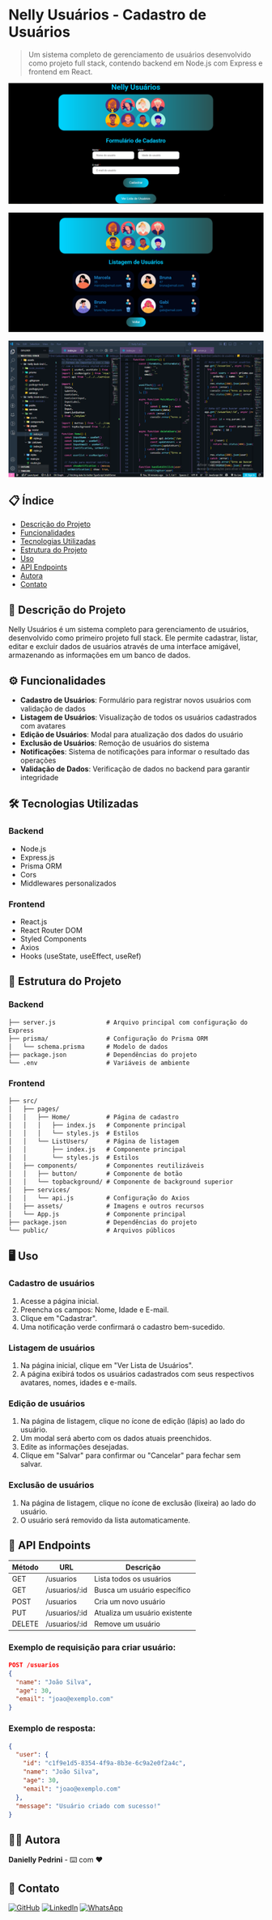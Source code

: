 # Nelly Usuários - Cadastro de Usuários

> Um sistema completo de gerenciamento de usuários desenvolvido como projeto full stack, contendo backend em Node.js com Express e frontend em React.

![Imagem do projeto](https://github.com/danielly-pedrini/Projeto-FullStack/blob/main/assets/README%20Full-Stack-Cadastro.PNG?raw=true)

![Imagem do projeto](https://github.com/danielly-pedrini/Projeto-FullStack/blob/main/assets/README%20Full-Stack-Lista-de-usuarios.PNG?raw=true)

![Imagem do projeto](https://github.com/danielly-pedrini/Projeto-FullStack/blob/main/assets/README%20Primeiro-Projeto-Full-Stack.PNG?raw=true)

## 📋 Índice

- [Descrição do Projeto](#-descrição-do-projeto)
- [Funcionalidades](#️-funcionalidades)
- [Tecnologias Utilizadas](#️-tecnologias-utilizadas)
- [Estrutura do Projeto](#-estrutura-do-projeto)
- [Uso](#️-uso)
- [API Endpoints](#-api-endpoints)
- [Autora](#-autora)
- [Contato](#-contato)

## 📝 Descrição do Projeto

Nelly Usuários é um sistema completo para gerenciamento de usuários, desenvolvido como primeiro projeto full stack. 
Ele permite cadastrar, listar, editar e excluir dados de usuários através de uma interface amigável, 
armazenando as informações em um banco de dados.

## ⚙️ Funcionalidades

- **Cadastro de Usuários**: Formulário para registrar novos usuários com validação de dados
- **Listagem de Usuários**: Visualização de todos os usuários cadastrados com avatares
- **Edição de Usuários**: Modal para atualização dos dados do usuário
- **Exclusão de Usuários**: Remoção de usuários do sistema
- **Notificações**: Sistema de notificações para informar o resultado das operações
- **Validação de Dados**: Verificação de dados no backend para garantir integridade

## 🛠️ Tecnologias Utilizadas

### Backend
- Node.js
- Express.js
- Prisma ORM
- Cors
- Middlewares personalizados

### Frontend
- React.js
- React Router DOM
- Styled Components
- Axios
- Hooks (useState, useEffect, useRef)

## 📁 Estrutura do Projeto

### Backend

```
├── server.js              # Arquivo principal com configuração do Express
├── prisma/                # Configuração do Prisma ORM
│   └── schema.prisma      # Modelo de dados
├── package.json           # Dependências do projeto
└── .env                   # Variáveis de ambiente
```

### Frontend

```
├── src/
│   ├── pages/
│   │   ├── Home/          # Página de cadastro
│   │   │   ├── index.js   # Componente principal
│   │   │   └── styles.js  # Estilos
│   │   └── ListUsers/     # Página de listagem
│   │       ├── index.js   # Componente principal
│   │       └── styles.js  # Estilos
│   ├── components/        # Componentes reutilizáveis
│   │   ├── button/        # Componente de botão
│   │   └── topbackground/ # Componente de background superior
│   ├── services/
│   │   └── api.js         # Configuração do Axios
│   ├── assets/            # Imagens e outros recursos
│   └── App.js             # Componente principal
├── package.json           # Dependências do projeto
└── public/                # Arquivos públicos
```

## 🖥️ Uso

### Cadastro de usuários
1. Acesse a página inicial.
2. Preencha os campos: Nome, Idade e E-mail.
3. Clique em "Cadastrar".
4. Uma notificação verde confirmará o cadastro bem-sucedido.

### Listagem de usuários
1. Na página inicial, clique em "Ver Lista de Usuários".
2. A página exibirá todos os usuários cadastrados com seus respectivos avatares, nomes, idades e e-mails.

### Edição de usuários
1. Na página de listagem, clique no ícone de edição (lápis) ao lado do usuário.
2. Um modal será aberto com os dados atuais preenchidos.
3. Edite as informações desejadas.
4. Clique em "Salvar" para confirmar ou "Cancelar" para fechar sem salvar.

### Exclusão de usuários
1. Na página de listagem, clique no ícone de exclusão (lixeira) ao lado do usuário.
2. O usuário será removido da lista automaticamente.

## 📡 API Endpoints

| Método | URL | Descrição |
|--------|-----|-----------|
| GET | /usuarios | Lista todos os usuários |
| GET | /usuarios/:id | Busca um usuário específico |
| POST | /usuarios | Cria um novo usuário |
| PUT | /usuarios/:id | Atualiza um usuário existente |
| DELETE | /usuarios/:id | Remove um usuário |

### Exemplo de requisição para criar usuário:

```json
POST /usuarios
{
  "name": "João Silva",
  "age": 30,
  "email": "joao@exemplo.com"
}
```

### Exemplo de resposta:

```json
{
  "user": {
    "id": "c1f9e1d5-8354-4f9a-8b3e-6c9a2e0f2a4c",
    "name": "João Silva",
    "age": 30,
    "email": "joao@exemplo.com"
  },
  "message": "Usuário criado com sucesso!"
}
```

## 👩‍💻 Autora

**Danielly Pedrini** - ⌨️ com ❤️

## 📱 Contato

[![GitHub](https://img.shields.io/badge/GitHub-181717?style=for-the-badge&logo=github&logoColor=white)](https://github.com/danielly-pedrini)
[![LinkedIn](https://img.shields.io/badge/LinkedIn-0077B5?style=for-the-badge&logo=linkedin&logoColor=white)](https://www.linkedin.com/in/daniellypedrini/)
[![WhatsApp](https://img.shields.io/badge/WhatsApp-25D366?style=for-the-badge&logo=whatsapp&logoColor=white)](https://wa.me/5515991345227)

